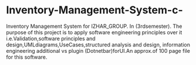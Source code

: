 # Inventory-Management-System-c-
 Inventory Management System for IZHAR_GROUP. In (3rdsemester). The purpose of this project is to apply software engineering principles over it i.e.Validation,software principles and design,UMLdiagrams,UseCases,structured analysis and design, information engineering additional vs plugin (Dotnetbar)forUI.An approx.of 100 page file for this software.
